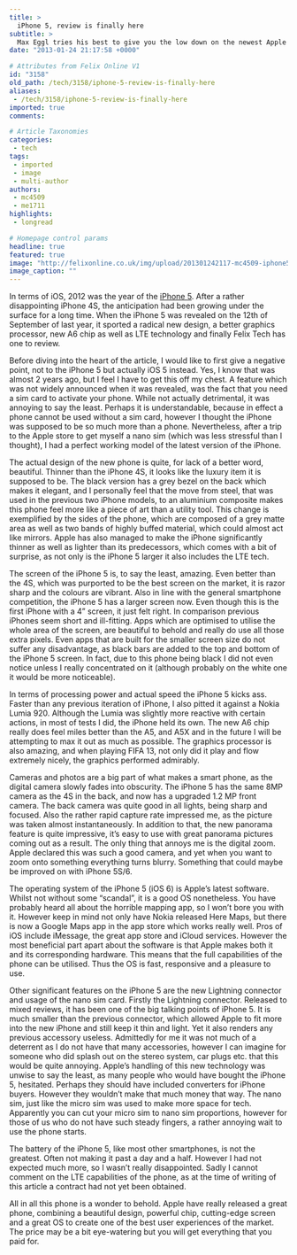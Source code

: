 ```yaml
---
title: >
  iPhone 5, review is finally here
subtitle: >
  Max Eggl tries his best to give you the low down on the newest Apple phone
date: "2013-01-24 21:17:58 +0000"

# Attributes from Felix Online V1
id: "3158"
old_path: /tech/3158/iphone-5-review-is-finally-here
aliases:
 - /tech/3158/iphone-5-review-is-finally-here
imported: true
comments:

# Article Taxonomies
categories:
 - tech
tags:
 - imported
 - image
 - multi-author
authors:
 - mc4509
 - me1711
highlights:
 - longread

# Homepage control params
headline: true
featured: true
image: "http://felixonline.co.uk/img/upload/201301242117-mc4509-iphone5-19-pin-rendering-credit-blackpool-creative-11392050.jpg"
image_caption: ""
---
```


In terms of iOS, 2012 was the year of the [iPhone 5](http://www.apple.com/uk/iphone/). After a rather disappointing iPhone 4S, the anticipation had been growing under the surface for a long time. When the iPhone 5 was revealed on the 12th of September of last year, it sported a radical new design, a better graphics processor, new A6 chip as well as LTE technology and finally Felix Tech has one to review.

Before diving into the heart of the article, I would like to first give a negative point, not to the iPhone 5 but actually iOS 5 instead. Yes, I know that was almost 2 years ago, but I feel I have to get this off my chest. A feature which was not widely announced when it was revealed, was the fact that you need a sim card to activate your phone. While not actually detrimental, it was annoying to say the least. Perhaps it is understandable, because in effect a phone cannot be used without a sim card, however I thought the iPhone was supposed to be so much more than a phone. Nevertheless, after a trip to the Apple store to get myself a nano sim (which was less stressful than I thought), I had a perfect working model of the latest version of the iPhone.

The actual design of the new phone is quite, for lack of a better word, beautiful. Thinner than the iPhone 4S, it looks like the luxury item it is supposed to be. The black version has a grey bezel on the back which makes it elegant, and I personally feel that the move from steel, that was used in the previous two iPhone models, to an aluminium composite makes this phone feel more like a piece of art than a utility tool. This change is exemplified by the sides of the phone, which are composed of a grey matte area as well as two bands of highly buffed material, which could almost act like mirrors. Apple has also managed to make the iPhone significantly thinner as well as lighter than its predecessors, which comes with a bit of surprise, as not only is the iPhone 5 larger it also includes the LTE tech.

The screen of the iPhone 5 is, to say the least, amazing. Even better than the 4S, which was purported to be the best screen on the market, it is razor sharp and the colours are vibrant. Also in line with the general smartphone competition, the iPhone 5 has a larger screen now. Even though this is the first iPhone with a 4” screen, it just felt right. In comparison previous iPhones seem short and ill-fitting. Apps which are optimised to utilise the whole area of the screen, are beautiful to behold and really do use all those extra pixels. Even apps that are built for the smaller screen size do not suffer any disadvantage, as black bars are added to the top and bottom of the iPhone 5 screen. In fact, due to this phone being black I did not even notice unless I really concentrated on it (although probably on the white one it would be more noticeable).

In terms of processing power and actual speed the iPhone 5 kicks ass. Faster than any previous iteration of iPhone, I also pitted it against a Nokia Lumia 920. Although the Lumia was slightly more reactive with certain actions, in most of tests I did, the iPhone held its own. The new A6 chip really does feel miles better than the A5, and A5X and in the future I will be attempting to max it out as much as possible. The graphics processor is also amazing, and when playing FIFA 13, not only did it play and flow extremely nicely, the graphics performed admirably.

Cameras and photos are a big part of what makes a smart phone, as the digital camera slowly fades into obscurity. The iPhone 5 has the same 8MP camera as the 4S in the back, and now has a upgraded 1.2 MP front camera. The back camera was quite good in all lights, being sharp and focused. Also the rather rapid capture rate impressed me, as the picture was taken almost instantaneously. In addition to that, the new panorama feature is quite impressive, it’s easy to use with great panorama pictures coming out as a result. The only thing that annoys me is the digital zoom. Apple declared this was such a good camera, and yet when you want to zoom onto something everything turns blurry. Something that could maybe be improved on with iPhone 5S/6.

The operating system of the iPhone 5 (iOS 6) is Apple’s latest software. Whilst not without some “scandal”, it is a good OS nonetheless. You have probably heard all about the horrible mapping app, so I won’t bore you with it. However keep in mind not only have Nokia released Here Maps, but there is now a Google Maps app in the app store which works really well. Pros of iOS include iMessage, the great app store and iCloud services. However the most beneficial part apart about the software is that Apple makes both it and its corresponding hardware. This means that the full capabilities of the phone can be utilised. Thus the OS is fast, responsive and a pleasure to use.

Other significant features on the iPhone 5 are the new Lightning connector and usage of the nano sim card. Firstly the Lightning connector. Released to mixed reviews, it has been one of the big talking points of iPhone 5. It is much smaller than the previous connector, which allowed Apple to fit more into the new iPhone and still keep it thin and light. Yet it also renders any previous accessory useless. Admittedly for me it was not much of a deterrent as I do not have that many accessories, however I can imagine for someone who did splash out on the stereo system, car plugs etc. that this would be quite annoying. Apple’s handling of this new technology was unwise to say the least, as many people who would have bought the iPhone 5, hesitated. Perhaps they should have included converters for iPhone buyers. However they wouldn’t make that much money that way. The nano sim, just like the micro sim was used to make more space for tech. Apparently you can cut your micro sim to nano sim proportions, however for those of us who do not have such steady fingers, a rather annoying wait to use the phone starts.

The battery of the iPhone 5, like most other smartphones, is not the greatest. Often not making it past a day and a half. However I had not expected much more, so I wasn’t really disappointed. Sadly I cannot comment on the LTE capabilities of the phone, as at the time of writing of this article a contract had not yet been obtained.

All in all this phone is a wonder to behold. Apple have really released a great phone, combining a beautiful design, powerful chip, cutting-edge screen and a great OS to create one of the best user experiences of the market. The price may be a bit eye-watering but you will get everything that you paid for.
